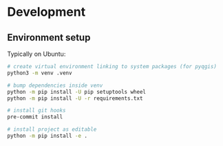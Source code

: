 # Development

## Environment setup

Typically on Ubuntu:

```bash
# create virtual environment linking to system packages (for pyqgis)
python3 -m venv .venv

# bump dependencies inside venv
python -m pip install -U pip setuptools wheel
python -m pip install -U -r requirements.txt

# install git hooks
pre-commit install

# install project as editable
python -m pip install -e .
```
